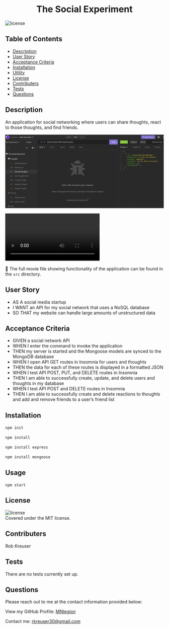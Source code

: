 <h1 align='center'>The Social Experiment</h1>

![license](https://img.shields.io/badge/license-MIT-informational)

## Table of Contents
- [Description](#description)
- [User Story](#user-story)
- [Acceptance Criteria](#acceptance-criteria)
- [Installation](#install)
- [Utility](#utility)
- [License](#license)
- [Contributers](#contributers)
- [Tests](#tests)
- [Questions](#questions)

## Description
An application for social networking where users can share thoughts, react to those thoughts, and find friends. 

![Screenshot of Insomnia](./src/Screenshot%202022-07-10%20151934.png)

![Video walkthrough of routes](./src/2022-07-10%2015-03-31.mkv)
  
🎥 The full movie file showing functionality of the application can be found in the `src` directory.

## User Story
- AS A social media startup
- I WANT an API for my social network that uses a NoSQL database
- SO THAT my website can handle large amounts of unstructured data

## Acceptance Criteria
- GIVEN a social network API
- WHEN I enter the command to invoke the application
- THEN my server is started and the Mongoose models are synced to the MongoDB database
- WHEN I open API GET routes in Insomnia for users and thoughts
- THEN the data for each of these routes is displayed in a formatted JSON
- WHEN I test API POST, PUT, and DELETE routes in Insomnia
- THEN I am able to successfully create, update, and delete users and thoughts in my database
- WHEN I test API POST and DELETE routes in Insomnia
- THEN I am able to successfully create and delete reactions to thoughts and add and remove friends to a user’s friend list

## Installation
`npm init`

`npm install`

`npm install express`

`npm install mongoose`

## Usage  
`npm start`

## License
![license](https://img.shields.io/badge/license-MIT-informational)
  <br />
Covered under the MIT license.

## Contributers
Rob Kreuser

## Tests
There are no tests currently set up.

## Questions
Please reach out to me at the contact information provided below:

View my GitHub Profile: [MNlegion](https://github.com/MNlegion)

Contact me: rkreuser30@gmail.com